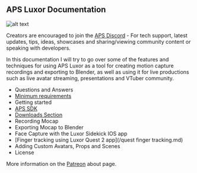 ## APS Luxor Documentation
![alt text](http://www.mediafire.com/file/hmec2ssggyngld3/Luxor+Logo+Text.png)


Creators are encouraged to join the [APS Discord](https://discord.com/invite/ErZcKaQ) - For tech support, latest updates, tips, ideas, showcases and sharing/viewing community content or speaking with developers.

In this documentation I will try to go over some of the features and techniques for using APS Luxor as a tool for creating motion capture recordings and exporting to Blender, as well as using it for live productions such as live avatar streaming, presentations and VTuber community.

- Questions and Answers
- [Minimum requirements](/requirements.md)
- Getting started
- [APS SDK](/apssdk.md)
- [Downloads Section](/downloads.md)
- Recording Mocap
- Exporting Mocap to Blender
- Face Capture with the Luxor Sidekick IOS app
- [Finger tracking using Luxor Quest 2 app](/quest finger tracking.md)
- Adding Custom Avatars, Props and Scenes
- License

More information on the [Patreon](https://www.patreon.com/prepstudio) about page.
